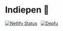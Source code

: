 # Indiepen 📝

[![Netlify Status](https://api.netlify.com/api/v1/badges/af58d323-2ae7-49f1-972b-4cc880264527/deploy-status)](https://app.netlify.com/sites/indiepen/deploys) &nbsp;
[![Depfu](https://badges.depfu.com/badges/a4ab616b8fe304180e1a3a7860f59a24/overview.svg)](https://depfu.com/github/yetanother-blog/indiepen?project_id=27217)

